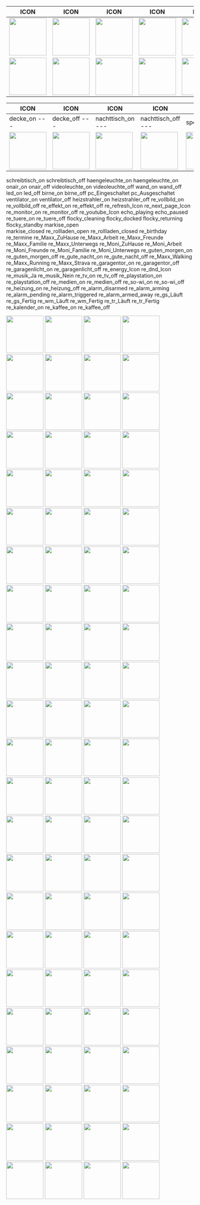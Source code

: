 | **ICON** | **ICON** | **ICON** | **ICON** | **ICON** | **ICON** | **ICON** | **ICON** |
| --- | --- | --- | --- | --- | --- | --- | --- |
| <img src="/../main/01_Haupt-Dashboard/D_Icons/button_birne_off.png" width="100"> | <img src="/../main/01_Haupt-Dashboard/D_Icons/button_birne_on.png" width="100"> | <img src="/../main/01_Haupt-Dashboard/D_Icons/button_decke_off.png" width="100"> | <img src="/../main/01_Haupt-Dashboard/D_Icons/button_decke_on.png" width="100"> | <img src="/../main/01_Haupt-Dashboard/D_Icons/button_echo_paused.png" width="100"> | <img src="/../main/01_Haupt-Dashboard/D_Icons/button_echo_playing.png" width="100"> | <img src="/../main/01_Haupt-Dashboard/D_Icons/button_fail.png" width="100"> | <img src="/../main/01_Haupt-Dashboard/D_Icons/button_flocky_cleaning.png" width="100"> |
| <img src="/../main/01_Haupt-Dashboard/D_Icons/button_flocky_docked.png" width="100"> | <img src="/../main/01_Haupt-Dashboard/D_Icons/button_flocky_returning.png" width="100"> | <img src="/../main/01_Haupt-Dashboard/D_Icons/button_flocky_standby.png" width="100"> | <img src="/../main/01_Haupt-Dashboard/D_Icons/button_re_gs_Fertig.png" width="100"> | <img src="/../main/01_Haupt-Dashboard/D_Icons/button_re_gs_Läuft.png" width="100"> | <img src="/../main/01_Haupt-Dashboard/D_Icons/button_haengeleuchte_off.png" width="100"> | <img src="/../main/01_Haupt-Dashboard/D_Icons/button_heizstrahler_off.png" width="100"> | <img src="/../main/01_Haupt-Dashboard/D_Icons/button_heizstrahler_on.png" width="100"> |


| **ICON** | **ICON** | **ICON** | **ICON** | **ICON** | **ICON** |
| --- | --- | --- | --- | --- | --- |
| decke_on --- | decke_off --- | nachttisch_on --- | nachttisch_off --- | spot_on --- | spot_off --- |
| <img src="/../main/01_Haupt-Dashboard/D_Icons/button_decke_on.png" width="100"> | <img src="/../main/01_Haupt-Dashboard/D_Icons/button_decke_off.png" width="100"> | <img src="/../main/01_Haupt-Dashboard/D_Icons/button_nachttisch_on.png" width="100"> | <img src="/../main/01_Haupt-Dashboard/D_Icons/button_nachttisch_off.png" width="100"> | <img src="/../main/01_Haupt-Dashboard/D_Icons/button_spot_on.png" width="100"> | <img src="/../main/01_Haupt-Dashboard/D_Icons/button_spot_off.png" width="100"> |
schreibtisch_on
schreibtisch_off
haengeleuchte_on
haengeleuchte_on
onair_on
onair_off
videoleuchte_on
videoleuchte_off
wand_on
wand_off
led_on
led_off
birne_on
birne_off
pc_Eingeschaltet
pc_Ausgeschaltet
ventilator_on
ventilator_off
heizstrahler_on
heizstrahler_off
re_vollbild_on
re_vollbild_off
re_effekt_on
re_effekt_off
re_refresh_Icon
re_next_page_Icon
re_monitor_on
re_monitor_off
re_youtube_Icon
echo_playing
echo_paused
re_tuere_on
re_tuere_off
flocky_cleaning
flocky_docked
flocky_returning
flocky_standby
markise_open   
markise_closed
re_rollladen_open
re_rollladen_closed
re_birthday
re_termine
re_Maxx_ZuHause
re_Maxx_Arbeit
re_Maxx_Freunde
re_Maxx_Familie
re_Maxx_Unterwegs
re_Moni_ZuHause
re_Moni_Arbeit
re_Moni_Freunde
re_Moni_Familie
re_Moni_Unterwegs
re_guten_morgen_on
re_guten_morgen_off
re_gute_nacht_on
re_gute_nacht_off
re_Maxx_Walking
re_Maxx_Running
re_Maxx_Strava
re_garagentor_on
re_garagentor_off
re_garagenlicht_on
re_garagenlicht_off
re_energy_Icon
re_dnd_Icon
re_musik_Ja
re_musik_Nein
re_tv_on
re_tv_off
re_playstation_on
re_playstation_off
re_medien_on
re_medien_off
re_so-wi_on
re_so-wi_off
re_heizung_on
re_heizung_off
re_alarm_disarmed
re_alarm_arming
re_alarm_pending
re_alarm_triggered
re_alarm_armed_away
re_gs_Läuft
re_gs_Fertig
re_wm_Läuft
re_wm_Fertig
re_tr_Läuft
re_tr_Fertig
re_kalender_on
re_kaffee_on
re_kaffee_off



<img src="/../main/01_Haupt-Dashboard/D_Icons/button_schreibtisch_on.png" width="100">
<img src="/../main/01_Haupt-Dashboard/D_Icons/button_schreibtisch_off.png" width="100">
<img src="/../main/01_Haupt-Dashboard/D_Icons/button_haengeleuchte_on.png" width="100">
<img src="/../main/01_Haupt-Dashboard/D_Icons/button_haengeleuchte_on.png" width="100">
<img src="/../main/01_Haupt-Dashboard/D_Icons/button_onair_on.png" width="100">
<img src="/../main/01_Haupt-Dashboard/D_Icons/button_onair_off.png" width="100">
<img src="/../main/01_Haupt-Dashboard/D_Icons/button_videoleuchte_on.png" width="100">
<img src="/../main/01_Haupt-Dashboard/D_Icons/button_videoleuchte_off.png" width="100">
<img src="/../main/01_Haupt-Dashboard/D_Icons/button_wand_on.png" width="100">
<img src="/../main/01_Haupt-Dashboard/D_Icons/button_wand_off.png" width="100">
<img src="/../main/01_Haupt-Dashboard/D_Icons/button_led_on.png" width="100">
<img src="/../main/01_Haupt-Dashboard/D_Icons/button_led_off.png" width="100">
<img src="/../main/01_Haupt-Dashboard/D_Icons/button_birne_on.png" width="100">
<img src="/../main/01_Haupt-Dashboard/D_Icons/button_birne_off.png" width="100">
<img src="/../main/01_Haupt-Dashboard/D_Icons/button_pc_Eingeschaltet.png" width="100">
<img src="/../main/01_Haupt-Dashboard/D_Icons/button_pc_Ausgeschaltet.png" width="100">
<img src="/../main/01_Haupt-Dashboard/D_Icons/button_ventilator_on.png" width="100">
<img src="/../main/01_Haupt-Dashboard/D_Icons/button_ventilator_off.png" width="100">
<img src="/../main/01_Haupt-Dashboard/D_Icons/button_heizstrahler_on.png" width="100">
<img src="/../main/01_Haupt-Dashboard/D_Icons/button_heizstrahler_off.png" width="100">
<img src="/../main/01_Haupt-Dashboard/D_Icons/button_re_vollbild_on.png" width="100">
<img src="/../main/01_Haupt-Dashboard/D_Icons/button_re_vollbild_off.png" width="100">
<img src="/../main/01_Haupt-Dashboard/D_Icons/button_re_effekt_on.png" width="100">
<img src="/../main/01_Haupt-Dashboard/D_Icons/button_re_effekt_off.png" width="100">
<img src="/../main/01_Haupt-Dashboard/D_Icons/button_re_refresh_Icon.png" width="100">
<img src="/../main/01_Haupt-Dashboard/D_Icons/button_re_next_page_Icon.png" width="100">
<img src="/../main/01_Haupt-Dashboard/D_Icons/button_re_monitor_on.png" width="100">
<img src="/../main/01_Haupt-Dashboard/D_Icons/button_re_monitor_off.png" width="100">
<img src="/../main/01_Haupt-Dashboard/D_Icons/button_re_youtube_Icon.png" width="100">
<img src="/../main/01_Haupt-Dashboard/D_Icons/button_echo_playing.png" width="100">
<img src="/../main/01_Haupt-Dashboard/D_Icons/button_echo_paused.png" width="100">
<img src="/../main/01_Haupt-Dashboard/D_Icons/button_re_tuere_on.png" width="100">
<img src="/../main/01_Haupt-Dashboard/D_Icons/button_re_tuere_off.png" width="100">
<img src="/../main/01_Haupt-Dashboard/D_Icons/button_flocky_cleaning.png" width="100">
<img src="/../main/01_Haupt-Dashboard/D_Icons/button_flocky_docked.png" width="100">
<img src="/../main/01_Haupt-Dashboard/D_Icons/button_flocky_returning.png" width="100">
<img src="/../main/01_Haupt-Dashboard/D_Icons/button_flocky_standby.png" width="100">
<img src="/../main/01_Haupt-Dashboard/D_Icons/button_markise_open.png" width="100">
<img src="/../main/01_Haupt-Dashboard/D_Icons/button_markise_closed.png" width="100">
<img src="/../main/01_Haupt-Dashboard/D_Icons/button_re_rollladen_open.png" width="100">
<img src="/../main/01_Haupt-Dashboard/D_Icons/button_re_rollladen_closed.png" width="100">
<img src="/../main/01_Haupt-Dashboard/D_Icons/button_re_birthday.png" width="100">
<img src="/../main/01_Haupt-Dashboard/D_Icons/button_re_termine.png" width="100">
<img src="/../main/01_Haupt-Dashboard/D_Icons/button_re_Maxx_ZuHause.png" width="100">
<img src="/../main/01_Haupt-Dashboard/D_Icons/button_re_Maxx_Arbeit.png" width="100">
<img src="/../main/01_Haupt-Dashboard/D_Icons/button_re_Maxx_Freunde.png" width="100">
<img src="/../main/01_Haupt-Dashboard/D_Icons/button_re_Maxx_Familie.png" width="100">
<img src="/../main/01_Haupt-Dashboard/D_Icons/button_re_Maxx_Unterwegs.png" width="100">
<img src="/../main/01_Haupt-Dashboard/D_Icons/button_re_Moni_ZuHause.png" width="100">
<img src="/../main/01_Haupt-Dashboard/D_Icons/button_re_Moni_Arbeit.png" width="100">
<img src="/../main/01_Haupt-Dashboard/D_Icons/button_re_Moni_Freunde.png" width="100">
<img src="/../main/01_Haupt-Dashboard/D_Icons/button_re_Moni_Familie.png" width="100">
<img src="/../main/01_Haupt-Dashboard/D_Icons/button_re_Moni_Unterwegs.png" width="100">
<img src="/../main/01_Haupt-Dashboard/D_Icons/button_re_guten_morgen_on.png" width="100">
<img src="/../main/01_Haupt-Dashboard/D_Icons/button_re_guten_morgen_off.png" width="100">
<img src="/../main/01_Haupt-Dashboard/D_Icons/button_re_gute_nacht_on.png" width="100">
<img src="/../main/01_Haupt-Dashboard/D_Icons/button_re_gute_nacht_off.png" width="100">
<img src="/../main/01_Haupt-Dashboard/D_Icons/button_re_Maxx_Walking.png" width="100">
<img src="/../main/01_Haupt-Dashboard/D_Icons/button_re_Maxx_Running.png" width="100">
<img src="/../main/01_Haupt-Dashboard/D_Icons/button_re_Maxx_Strava.png" width="100">
<img src="/../main/01_Haupt-Dashboard/D_Icons/button_re_garagentor_on.png" width="100">
<img src="/../main/01_Haupt-Dashboard/D_Icons/button_re_garagentor_off.png" width="100">
<img src="/../main/01_Haupt-Dashboard/D_Icons/button_re_garagenlicht_on.png" width="100">
<img src="/../main/01_Haupt-Dashboard/D_Icons/button_re_garagenlicht_off.png" width="100">
<img src="/../main/01_Haupt-Dashboard/D_Icons/button_re_energy_Icon.png" width="100">
<img src="/../main/01_Haupt-Dashboard/D_Icons/button_re_dnd_Icon.png" width="100">
<img src="/../main/01_Haupt-Dashboard/D_Icons/button_re_musik_Ja.png" width="100">
<img src="/../main/01_Haupt-Dashboard/D_Icons/button_re_musik_Nein.png" width="100">
<img src="/../main/01_Haupt-Dashboard/D_Icons/button_re_tv_on.png" width="100">
<img src="/../main/01_Haupt-Dashboard/D_Icons/button_re_tv_off.png" width="100">
<img src="/../main/01_Haupt-Dashboard/D_Icons/button_re_playstation_on.png" width="100">
<img src="/../main/01_Haupt-Dashboard/D_Icons/button_re_playstation_off.png" width="100">
<img src="/../main/01_Haupt-Dashboard/D_Icons/button_re_medien_on.png" width="100">
<img src="/../main/01_Haupt-Dashboard/D_Icons/button_re_medien_off.png" width="100">
<img src="/../main/01_Haupt-Dashboard/D_Icons/button_re_so-wi_on.png" width="100">
<img src="/../main/01_Haupt-Dashboard/D_Icons/button_re_so-wi_off.png" width="100">
<img src="/../main/01_Haupt-Dashboard/D_Icons/button_re_heizung_on.png" width="100">
<img src="/../main/01_Haupt-Dashboard/D_Icons/button_re_heizung_off.png" width="100">
<img src="/../main/01_Haupt-Dashboard/D_Icons/button_re_alarm_disarmed.png" width="100">
<img src="/../main/01_Haupt-Dashboard/D_Icons/button_re_alarm_arming.png" width="100">
<img src="/../main/01_Haupt-Dashboard/D_Icons/button_re_alarm_pending.png" width="100">
<img src="/../main/01_Haupt-Dashboard/D_Icons/button_re_alarm_triggered.png" width="100">
<img src="/../main/01_Haupt-Dashboard/D_Icons/button_re_alarm_armed_away.png" width="100">
<img src="/../main/01_Haupt-Dashboard/D_Icons/button_re_gs_Läuft.png" width="100">
<img src="/../main/01_Haupt-Dashboard/D_Icons/button_re_gs_Fertig.png" width="100">
<img src="/../main/01_Haupt-Dashboard/D_Icons/button_re_wm_Läuft.png" width="100">
<img src="/../main/01_Haupt-Dashboard/D_Icons/button_re_wm_Fertig.png" width="100">
<img src="/../main/01_Haupt-Dashboard/D_Icons/button_re_tr_Läuft.png" width="100">
<img src="/../main/01_Haupt-Dashboard/D_Icons/button_re_tr_Fertig.png" width="100">
<img src="/../main/01_Haupt-Dashboard/D_Icons/button_re_kalender_on.png" width="100">
<img src="/../main/01_Haupt-Dashboard/D_Icons/button_re_kaffee_on.png" width="100">
<img src="/../main/01_Haupt-Dashboard/D_Icons/button_re_kaffee_off.png" width="100">